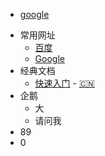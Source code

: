 - [google](https://www.google.com)
* 常用网址  
  * [百度](https://www.baidu.com) 
  * [Google](https://www.google.com/)
* 经典文档  
  * [快速入门](/快速入门.md)  - [:cn:](/自定义导航栏.md)
* 企鹅
  * 大
  * 请问我
* 89
* 0